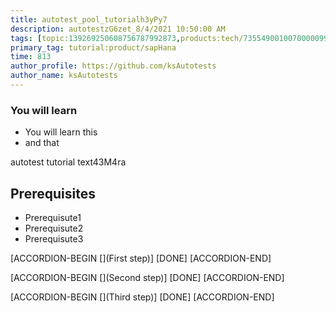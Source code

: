 ```yaml
---
title: autotest_pool_tutorialh3yPy7
description: autotestzG6zet_8/4/2021 10:50:00 AM
tags: [topic:139269250608756787992873,products:tech/73554900100700000996,tutorial:experience/advanced]
primary_tag: tutorial:product/sapHana
time: 813
author_profile: https://github.com/ksAutotests
author_name: ksAutotests
---
```

### You will learn
- You will learn this
- and that

autotest tutorial text43M4ra

## Prerequisites
- Prerequisute1
- Prerequisute2
- Prerequisute3

[ACCORDION-BEGIN [](First step)]
[DONE]
[ACCORDION-END]

[ACCORDION-BEGIN [](Second step)]
[DONE]
[ACCORDION-END]

[ACCORDION-BEGIN [](Third step)]
[DONE]
[ACCORDION-END]

